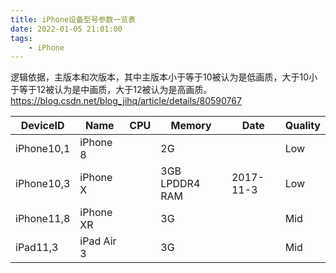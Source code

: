 ```yaml
---
title: iPhone设备型号参数一览表
date: 2022-01-05 21:01:00
tags:
    - iPhone
---
```

逻辑依据，主版本和次版本，其中主版本小于等于10被认为是低画质，大于10小于等于12被认为是中画质，大于12被认为是高画质。
https://blog.csdn.net/blog_jihq/article/details/80590767

|DeviceID   |Name      |CPU       |Memory           |Date        |Quality|
|   ---     |   ---    |   ---    |   ---           |  ---       |  ---  |
|iPhone10,1 |iPhone 8  |          |2G               |            |Low    |
|iPhone10,3 |iPhone X  |          |3GB LPDDR4 RAM   |2017-11-3   |Low    |
|iPhone11,8 |iPhone XR |          |3G               |            |Mid    |
|iPad11,3   |iPad Air 3|          |3G               |            |Mid    |